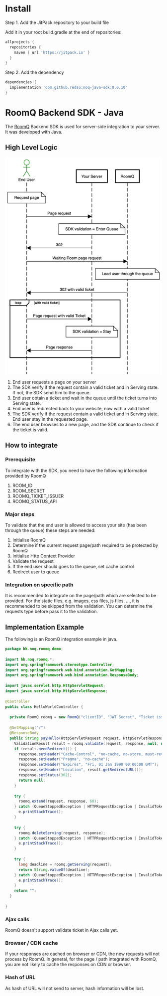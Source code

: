 # Install

Step 1. Add the JitPack repository to your build file

Add it in your root build.gradle at the end of repositories:

```groovy
allprojects {
  repositories {
    maven { url 'https://jitpack.io' }
  }
}
```

Step 2. Add the dependency

```groovy
dependencies {
  implementation 'com.github.redso:noq-java-sdk:0.0.10'
}
```

# RoomQ Backend SDK - Java

The [RoomQ](https://www.noq.hk/en/roomq) Backend SDK is used for server-side integration to your server. It was developed with Java.

## High Level Logic

![The SDK Flow](https://raw.githubusercontent.com/redso/roomq.backend-sdk.nodejs/master/RoomQ-Backend-SDK-JS-high-level-logic-diagram.png)

1.  End user requests a page on your server
2.  The SDK verify if the request contain a valid ticket and in Serving state. If not, the SDK send him to the queue.
3.  End user obtain a ticket and wait in the queue until the ticket turns into Serving state.
4.  End user is redirected back to your website, now with a valid ticket
5.  The SDK verify if the request contain a valid ticket and in Serving state. End user stay in the requested page.
6.  The end user browses to a new page, and the SDK continue to check if the ticket is valid.

## How to integrate

### Prerequisite

To integrate with the SDK, you need to have the following information provided by RoomQ

1.  ROOM_ID
2.  ROOM_SECRET
3.  ROOMQ_TICKET_ISSUER
4.  ROOMQ_STATUS_API

### Major steps

To validate that the end user is allowed to access your site (has been through the queue) these steps are needed:

1.  Initialise RoomQ
2.  Determine if the current request page/path required to be protected by RoomQ
3.  Initialise Http Context Provider
4.  Validate the request
5.  If the end user should goes to the queue, set cache control
6.  Redirect user to queue

### Integration on specific path

It is recommended to integrate on the page/path which are selected to be provided. For the static files, e.g. images, css files, js files, ..., it is recommended to be skipped from the validation.
You can determine the requests type before pass it to the validation.

## Implementation Example

The following is an RoomQ integration example in java.

```java
package hk.noq.roomq.demo;

import hk.noq.roomq.*;
import org.springframework.stereotype.Controller;
import org.springframework.web.bind.annotation.GetMapping;
import org.springframework.web.bind.annotation.ResponseBody;

import javax.servlet.http.HttpServletRequest;
import javax.servlet.http.HttpServletResponse;

@Controller
public class HelloWorldController {

  private RoomQ roomq = new RoomQ("clientID", "JWT Secret", "Ticket issuer", "Status Endpoint", false);

  @GetMapping("/")
  @ResponseBody
  public String sayHello(HttpServletRequest request, HttpServletResponse response) {
    ValidationResult result = roomq.validate(request, response, null, null);
    if (result.needRedirect()) {
      response.setHeader("Cache-Control", "no-cache, no-store, must-revalidate, max-age=0");
      response.setHeader("Pragma", "no-cache");
      response.setHeader("Expires", "Fri, 01 Jan 1990 00:00:00 GMT");
      response.setHeader("Location", result.getRedirectURL());
      response.setStatus(302);
      return null;
    }

    try {
      roomq.extend(request, response, 60);
    } catch (QueueStoppedException | HTTPRequestException | InvalidTokenException | NotServingException e) {
      e.printStackTrace();
    }

    try {
      roomq.deleteServing(request, response);
    } catch (QueueStoppedException | HTTPRequestException | InvalidTokenException | NotServingException e) {
      e.printStackTrace();
    }

    try {
      long deadline = roomq.getServing(request);
      return String.valueOf(deadline);
    } catch (QueueStoppedException | HTTPRequestException | InvalidTokenException | NotServingException e) {
      e.printStackTrace();
    }
    return "";
  }

}

```

### Ajax calls

RoomQ doesn't support validate ticket in Ajax calls yet.

### Browser / CDN cache

If your responses are cached on browser or CDN, the new requests will not process by RoomQ.
In general, for the page / path integrated with RoomQ, you are not likely to cache the responses on CDN or browser.

### Hash of URL

As hash of URL will not send to server, hash information will be lost.
